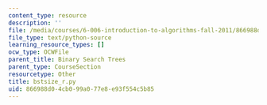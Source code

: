 ```yaml
---
content_type: resource
description: ''
file: /media/courses/6-006-introduction-to-algorithms-fall-2011/866988d04cb099a077e8e93f554c5b85_bstsize_r.py
file_type: text/python-source
learning_resource_types: []
ocw_type: OCWFile
parent_title: Binary Search Trees
parent_type: CourseSection
resourcetype: Other
title: bstsize_r.py
uid: 866988d0-4cb0-99a0-77e8-e93f554c5b85
---
```

